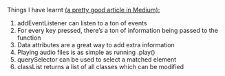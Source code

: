 Things I have learnt 
[(a pretty good article in Medium):](https://medium.com/@murkrage/javascript-30-day-1-drum-kit-cb3d6e5780ce)
1. addEventListener can listen to a ton of events
2. For every key pressed, there’s a ton of information being passed to the function
3. Data attributes are a great way to add extra information
4. Playing audio files is as simple as running .play()
5. querySelector can be used to select a matched element
6. classList returns a list of all classes which can be modified
